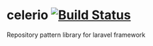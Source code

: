 # celerio [![Build Status](https://travis-ci.org/isneezy/celeiro.svg?branch=master)](https://travis-ci.org/isneezy/celeiro)
Repository pattern library for laravel framework
